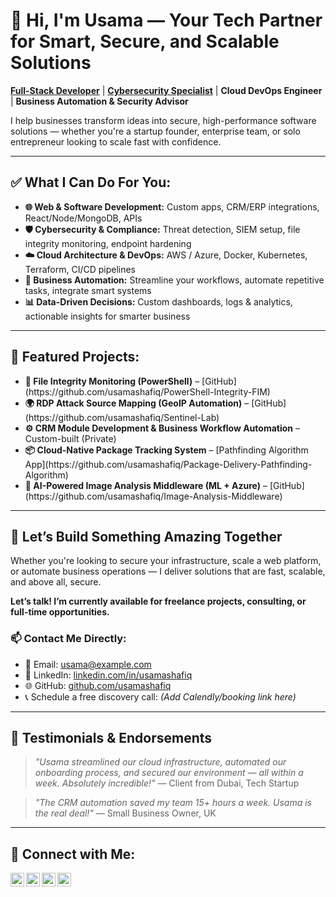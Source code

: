 <h1>🚀 Hi, I'm Usama — Your Tech Partner for Smart, Secure, and Scalable Solutions</h1>

<p><a href="https://github.com/usamashafiq"><b>Full-Stack Developer</b></a> | 
   <a href="https://www.linkedin.com/in/usamashafiq/"><b>Cybersecurity Specialist</b></a> | 
   <b>Cloud DevOps Engineer</b> | 
   <b>Business Automation & Security Advisor</b>
</p>

<p>I help businesses transform ideas into secure, high-performance software solutions — whether you're a startup founder, enterprise team, or solo entrepreneur looking to scale fast with confidence.</p>

---

<h2>✅ What I Can Do For You:</h2>

<ul>
  <li><b>🌐 Web & Software Development:</b> Custom apps, CRM/ERP integrations, React/Node/MongoDB, APIs</li>
  <li><b>🛡️ Cybersecurity & Compliance:</b> Threat detection, SIEM setup, file integrity monitoring, endpoint hardening</li>
  <li><b>☁️ Cloud Architecture & DevOps:</b> AWS / Azure, Docker, Kubernetes, Terraform, CI/CD pipelines</li>
  <li><b>🤖 Business Automation:</b> Streamline your workflows, automate repetitive tasks, integrate smart systems</li>
  <li><b>📊 Data-Driven Decisions:</b> Custom dashboards, logs & analytics, actionable insights for smarter business</li>
</ul>

---

<h2>💼 Featured Projects:</h2>

<ul>
  <li><b>🔐 File Integrity Monitoring (PowerShell)</b> – [GitHub](https://github.com/usamashafiq/PowerShell-Integrity-FIM)</li>
  <li><b>🌍 RDP Attack Source Mapping (GeoIP Automation)</b> – [GitHub](https://github.com/usamashafiq/Sentinel-Lab)</li>
  <li><b>⚙️ CRM Module Development & Business Workflow Automation</b> – Custom-built (Private)</li>
  <li><b>📦 Cloud-Native Package Tracking System</b> – [Pathfinding Algorithm App](https://github.com/usamashafiq/Package-Delivery-Pathfinding-Algorithm)</li>
  <li><b>🧠 AI-Powered Image Analysis Middleware (ML + Azure)</b> – [GitHub](https://github.com/usamashafiq/Image-Analysis-Middleware)</li>
</ul>

---

<h2>🎯 Let’s Build Something Amazing Together</h2>

<p>Whether you're looking to secure your infrastructure, scale a web platform, or automate business operations — I deliver solutions that are fast, scalable, and above all, secure.</p>

<p><b>Let’s talk! I’m currently available for freelance projects, consulting, or full-time opportunities.</b></p>

<h3>📫 Contact Me Directly:</h3>

- 📩 Email: <a href="mailto:usama@example.com">usama@example.com</a>  
- 💼 LinkedIn: <a href="https://linkedin.com/in/usamashafiq">linkedin.com/in/usamashafiq</a>  
- 🌐 GitHub: <a href="https://github.com/usamashafiq">github.com/usamashafiq</a>  
- 📞 Schedule a free discovery call: <i>(Add Calendly/booking link here)</i>

---

<h2>🌟 Testimonials & Endorsements</h2>
<blockquote><i>"Usama streamlined our cloud infrastructure, automated our onboarding process, and secured our environment — all within a week. Absolutely incredible!"</i> — Client from Dubai, Tech Startup</blockquote>
<blockquote><i>"The CRM automation saved my team 15+ hours a week. Usama is the real deal!"</i> — Small Business Owner, UK</blockquote>

---

<h2>🤳 Connect with Me:</h2>

[<img align="left" alt="YouTube" width="22px" src="https://cdn.jsdelivr.net/npm/simple-icons@v3/icons/youtube.svg" />][youtube]
[<img align="left" alt="Twitter" width="22px" src="https://cdn.jsdelivr.net/npm/simple-icons@v3/icons/twitter.svg" />][twitter]
[<img align="left" alt="LinkedIn" width="22px" src="https://cdn.jsdelivr.net/npm/simple-icons@v3/icons/linkedin.svg" />][linkedin]
[<img align="left" alt="Instagram" width="22px" src="https://cdn.jsdelivr.net/npm/simple-icons@v3/icons/instagram.svg" />][instagram]

<br/><br/>

[twitter]: https://twitter.com/usamashafiq  
[youtube]: https://www.youtube.com/@usamashafiq  
[instagram]: https://www.instagram.com/usamashafiq/  
[linkedin]: https://linkedin.com/in/usamashafiq  
